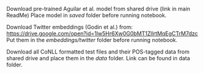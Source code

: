 
Download pre-trained Aguilar et al. model from shared drive (link in main ReadMe)
Place model in *saved* folder before running notebook.

Download Twitter embeddings (Godin et al.) from: https://drive.google.com/open?id=1lw5Hr6Xw0G0bMT1ZllrtMqEgCTrM7dzc
Put them in the *embeddings/twitter* folder before running notebook.

Download all CoNLL formatted test files and their POS-tagged data from shared drive and place them in the *data* folder. Link can be found in data folder.

